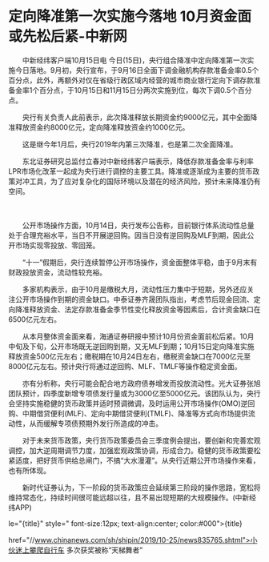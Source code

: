 # 定向降准第一次实施今落地 10月资金面或先松后紧-中新网

　　中新经纬客户端10月15日电 今日(15日)，央行组合降准中定向降准第一次实施今日落地。9月初，央行宣布，于9月16日全面下调金融机构存款准备金率0.5个百分点，此外，再额外对仅在省级行政区域内经营的城市商业银行定向下调存款准备金率1个百分点，于10月15日和11月15日分两次实施到位，每次下调0.5个百分点。

　　央行有关负责人此前表示，此次降准释放长期资金约9000亿元，其中全面降准释放资金约8000亿元，定向降准释放资金约1000亿元。

　　这是继今年1月后，央行2019年内第三次降准，也是第二次全面降准。

　　东北证券研究总监付立春对中新经纬客户端表示，降低存款准备金率与利率LPR市场化改革一起成为央行进行调控的主要工具。降准或逐渐成为主要的货币政策对冲工具，为了应对复杂化的国际环境以及潜在的经济风险，预计未来降准仍有空间。

　　

　　公开市场操作方面，10月14日，央行发布公告称，目前银行体系流动性总量处于合理充裕水平，当日不开展逆回购。因当日没有逆回购及MLF到期，因此公开市场实现零投放、零回笼。

　　“十一”假期后，央行连续暂停公开市场操作，资金面整体平稳，由于9月末有财政投放资金，流动性较充裕。

　　多家机构表示，由于10月是缴税大月，流动性压力集中于短期，另外还应关注公开市场操作到期的资金缺口。中泰证券齐晟团队指出，考虑节后现金回流、定向降准释放资金、法定存款准备金季节性变化释放资金等因素后，合计资金缺口在6500亿元左右。

　　从本月整体资金面来看，海通证券研报中预计10月份资金面前松后紧。10月中旬及下旬，公开市场既无逆回购到期，又无MLF到期；10月15日定向降准实施释放资金500亿元左右；缴税期在10月24日左右，缴税资金缺口在7000亿元至8000亿元左右。预计央行将通过逆回购、MLF、TMLF等操作稳定资金面。

　　亦有分析称，央行可能会配合地方政府债券增发而投放流动性。光大证券张旭团队预计，四季度新增专项债发行量或为3000亿至5000亿元。该团队认为，央行会坚持实施稳健的货币政策并适时预调微调，及时运用公开市场操作(OMO)逆回购、中期借贷便利(MLF)、定向中期借贷便利(TMLF)、降准等方式向市场提供流动性，从而缓解专项债预期外发行所造成的冲击。

　　对于未来货币政策，央行货币政策委员会三季度例会提出，要创新和完善宏观调控，加大逆周期调节力度，加强宏观政策协调，形成合力。稳健的货币政策要松紧适度，把好货币供给总闸门，不搞“大水漫灌”。从央行近期公开市场操作来看，也有所体现。

　　新时代证券认为，下一阶段的货币政策应会延续第三阶段的操作思路，宽松将维持常态化，持续时间很可能远超以往，且不易出现短期的大规模操作。(中新经纬APP)

le="{title}" style=" font-size:12px; text-align:center; color:#000">{title}

href="//www.chinanews.com/sh/shipin/2019/10-25/news835765.shtml">小伙迷上攀爬自行车 多次获奖被称“天梯舞者”
